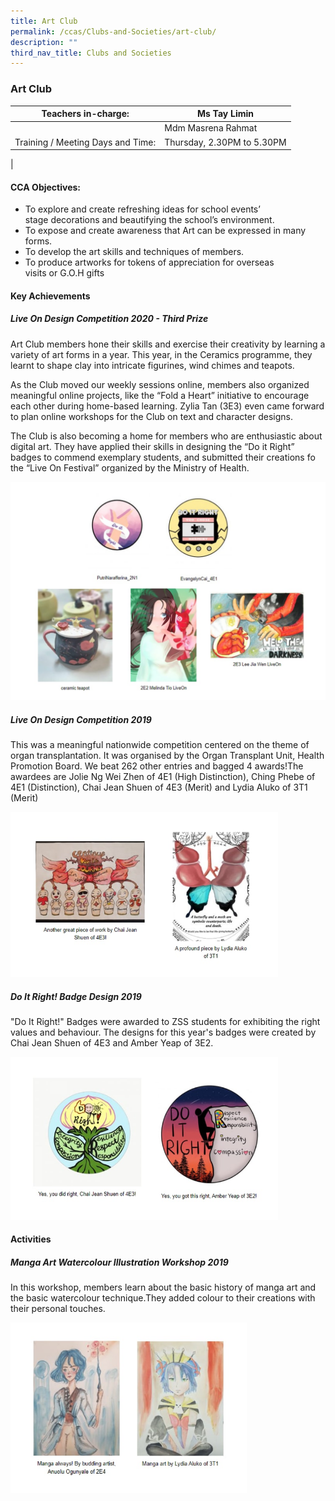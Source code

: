 ```yaml
---
title: Art Club
permalink: /ccas/Clubs-and-Societies/art-club/
description: ""
third_nav_title: Clubs and Societies
---
```

### Art Club

| Teachers in-charge: | Ms Tay Limin |
|---|---|
|  | Mdm Masrena Rahmat |
| Training / Meeting Days and Time: | Thursday, 2.30PM to 5.30PM |
|

#### CCA Objectives:

*   To explore and create refreshing ideas for school events’  
    stage decorations and beautifying the school’s environment.
*   To expose and create awareness that Art can be expressed in many  
    forms.
*   To develop the art skills and techniques of members.
*   To produce artworks for tokens of appreciation for overseas  
    visits or G.O.H gifts
		
#### Key Achievements

##### Live On Design Competition 2020 - Third Prize

Art Club members hone their skills and exercise their creativity by learning a variety of art forms in a year. This year, in the Ceramics programme, they learnt to shape clay into intricate figurines, wind chimes and teapots.

As the Club moved our weekly sessions online, members also organized meaningful online projects, like the “Fold a Heart” initiative to encourage each other during home-based learning. Zylia Tan (3E3) even came forward to plan online workshops for the Club on text and character designs.

The Club is also becoming a home for members who are enthusiastic about digital art. They have applied their skills in designing the “Do it Right” badges to commend exemplary students, and submitted their creations fo the “Live On Festival” organized by the Ministry of Health.

![](/images/art%20club%20combine.jpg)

##### Live On Design Competition 2019

This was a meaningful nationwide competition centered on the theme of organ transplantation. It was organised by the Organ Transplant Unit, Health Promotion Board. We beat 262 other entries and bagged 4 awards!The awardees are Jolie Ng Wei Zhen of 4E1 (High Distinction), Ching Phebe of 4E1 (Distinction), Chai Jean Shuen of 4E3 (Merit) and Lydia Aluko of 3T1 (Merit)

<img src="/images/art%20club%20combine%202.jpg" 
     style="width:85%">
		 
##### Do It Right! Badge Design 2019

"Do It Right!" Badges were awarded to ZSS students for exhibiting the right values and behaviour. The designs for this year's badges were created by Chai Jean Shuen of 4E3 and Amber Yeap of 3E2.

<img src="/images/art%20club%20combine%203.jpg" 
     style="width:85%">
		 
#### Activities

##### Manga Art Watercolour Illustration Workshop 2019

In this workshop, members learn about the basic history of manga art and the basic watercolour technique.They added colour to their creations with their personal touches.

<img src="/images/art%20club%20combine%204.jpg" 
     style="width:75%">